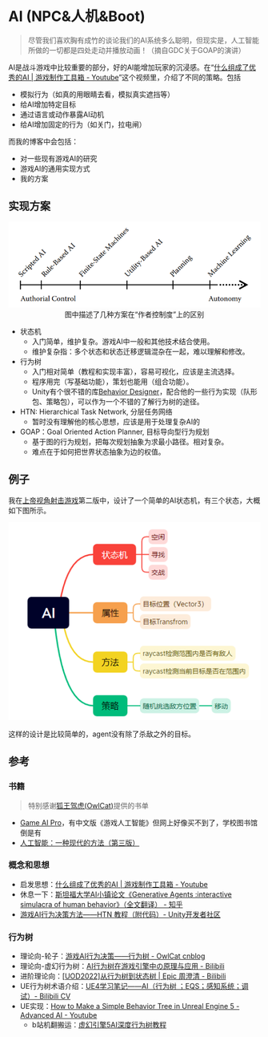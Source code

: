 # AI (NPC&人机&Boot)

> 尽管我们喜欢胸有成竹的谈论我们的AI系统多么聪明，但现实是，人工智能所做的一切都是四处走动并播放动画！（摘自GDC关于GOAP的演讲）

AI是战斗游戏中比较重要的部分，好的AI能增加玩家的沉浸感。在“[什么组成了优秀的AI | 游戏制作工具箱 - Youtube](https://www.youtube.com/watch?v=9bbhJi0NBkk)”这个视频里，介绍了不同的策略。包括
- 模拟行为（如真的用眼睛去看，模拟真实遮挡等）
- 给AI增加特定目标
- 通过语言或动作暴露AI动机
- 给AI增加固定的行为（如关门，拉电闸）

而我的博客中会包括：
- 对一些现有游戏AI的研究
- 游戏AI的通用实现方式
- 我的方案

## 实现方案

<img src='../img/ai-2.png'>
 
<center>图中描述了几种方案在“作者控制度”上的区别</center>

- 状态机
    - 入门简单，维护复杂。游戏AI中一般和其他技术结合使用。
    - 维护复杂指：多个状态和状态迁移逻辑混杂在一起，难以理解和修改。
- 行为树
    - 入门相对简单（教程和实现丰富），容易可视化，应该是主流选择。
    - 程序用完（写基础功能），策划也能用（组合功能）。
    - Unity有个很不错的库[Behavior Designer](https://assetstore.unity.com/packages/tools/visual-scripting/behavior-designer-behavior-trees-for-everyone-15277)，配合他的一些行为实现（队形包、策略包），可以作为一个不错的了解行为树的途径。
- HTN: Hierarchical Task Network, 分层任务网络
    - 暂时没有理解他的核心思想，应该是用于处理复杂AI的
- GOAP：Goal Oriented Action Planner, 目标导向型行为规划
    - 基于图的行为规划，把每次规划抽象为求最小路径。相对复杂。
    - 难点在于如何把世界状态抽象为边的权值。


## 例子

我在[上帝视角射击游戏](../Projects/TopShooting.md)第二版中，设计了一个简单的AI状态机，有三个状态，大概如下图所示。

<img src="../img/ai-1.png">

这样的设计是比较简单的，agent没有除了杀敌之外的目标。

## 参考
### 书籍
> 特别感谢[狐王驾虎(OwlCat)](https://home.cnblogs.com/u/OwlCat/)提供的书单
- [Game AI Pro](http://www.gameaipro.com/)，有中文版《游戏人工智能》但网上好像买不到了，学校图书馆倒是有
- [人工智能：一种现代的方法（第三版）](https://book.douban.com/subject/25796281/)

### 概念和思想
- 启发思想：[什么组成了优秀的AI | 游戏制作工具箱 - Youtube](https://www.youtube.com/watch?v=9bbhJi0NBkk)
- 休息一下：[斯坦福大学AI小镇论文《Generative Agents :interactive simulacra of human behavior》（全文翻译） - 知乎](https://zhuanlan.zhihu.com/p/662730929)
- [游戏AI行为决策方法——HTN 教程（附代码）- Unity开发者社区](https://developer.unity.cn/projects/657fcd52edbc2a002654a6b4)

### 行为树
- 理论向-轮子：[游戏AI行为决策——行为树 - OwlCat cnblog](https://www.cnblogs.com/OwlCat/p/17871494.html)
- 理论向-虚幻行为树：[AI行为树在游戏引擎中の原理与应用 - Bilibili](https://www.bilibili.com/video/BV1Bm4y1r79W)
- 进阶理论向：[[UOD2022]从行为树到状态树 | Epic 周澄清 - Bilibili](https://www.bilibili.com/video/BV1ed4y1b7Zk)
- UE行为树术语介绍：[UE4学习笔记——AI（行为树 ；EQS；感知系统；调试）- Bilibili CV](https://www.bilibili.com/read/cv8219823)
- UE实现：[How to Make a Simple Behavior Tree in Unreal Engine 5 - Advanced AI - Youtube](https://www.youtube.com/watch?v=QJuaB2V79mU)
    - b站机翻搬运：[虚幻引擎5AI深度行为树教程](https://www.bilibili.com/video/BV1f8411C7sk)
